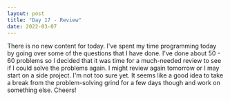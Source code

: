```yaml
---
layout: post
title: "Day 17 - Review"
date: 2022-03-07
---
```


There is no new content for today. I've spent my time programming today by going over some of the questions that I have done. I've done about 50 - 60 problems so I decided that it was time for a much-needed review to see if I could solve the problems again. I might review again tomorrow or I may start on a side project. I'm not too sure yet. It seems like a good idea to take a break from the problem-solving grind for a few days though and work on something else. Cheers!
